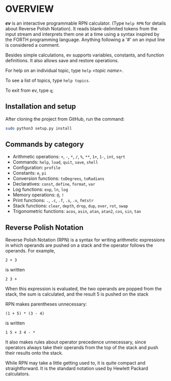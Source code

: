 # OVERVIEW

***ev*** is an interactive programmable RPN calculator.  (Type `help RPN`
for details about Reverse Polish Notation).  It reads blank-delimited 
tokens from the input stream and interprets them one at a time using 
a syntax inspired by the FORTH programming language.  Anything following 
a '#' on an input line is considered a comment.

Besides simple calculations, ev supports variables, constants, and 
function definitions.  It also allows save and restore operations.

For help on an individual topic, type `help` *&lt;topic name&gt;*.

To see a list of topics, type `help topics`.

To exit from ev, type `q`;

## Installation and setup

After cloning the project from GitHub, run the command:
```bash
sudo python3 setup.py install
```

## Commands by category
* Arithmetic operations:   `+`, `-`, `*`, `/`, `%`, `**`, `1+`, `1-`, `int`, `sqrt`
* Commands:                `help`, `load`, `quit`, `save`, `shell`
* Configuration:           `profile`
* Constants:               `e`, `pi`
* Conversion functions:    `toDegrees`, `toRadians`
* Declaratives:            `const`, `define`, `format`, `var`
* Log functions:           `exp`, `ln`, `log`
* Memory operations:       `@`, `!`
* Print functions:         `.`, `.c`, `.f`, `.s`, `.v`, `fmtstr`
* Stack functions:         `clear`, `depth`, `drop`, `dup`, `over`, `rot`, `swap`
* Trigonometric functions: `acos`, `asin`, `atan`, `atan2`, `cos`, `sin`, `tan`

## Reverse Polish Notation
Reverse Polish Notation (RPN) is a syntax for writing arithmetic expressions in which operands are pushed on a stack and the operator follows the operands.  For example,

```
2 + 3
```
is written
```
2 3 +
```
When this expression is evaluated, the two operands are popped from the stack, the sum is calculated, and the result 5 is pushed on the stack

RPN makes parentheses unnecessary:

```
(1 + 5) * (3 - 4)
```
is written
```
1 5 + 3 4 - *
```

It also makes rules about operator precedence unnecessary, since operators always take their operands from the top of the stack and push their results onto the stack.

While RPN may take a little getting used to, it is quite compact and straightforward.  It is the standard notation used by Hewlett Packard calculators.
